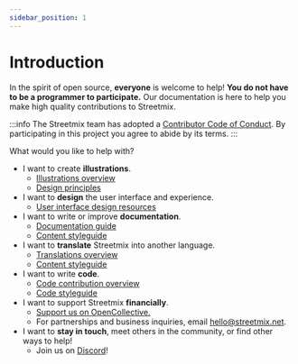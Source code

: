 ```yaml
---
sidebar_position: 1
---
```


# Introduction

In the spirit of open source, **everyone** is welcome to help! **You do not have to be a programmer to participate.** Our documentation is here to help you make high quality contributions to Streetmix.

:::info The Streetmix team has adopted a [Contributor Code of Conduct](https://github.com/streetmix/streetmix/blob/main/CODE_OF_CONDUCT.md). By participating in this project you agree to abide by its terms. :::

What would you like to help with?

- I want to create **illustrations**.
  - [Illustrations overview](illustrations/overview)
  - [Design principles](illustrations/design-principles)
- I want to **design** the user interface and experience.
  - [User interface design resources](design/colors)
- I want to write or improve **documentation**.
  - [Documentation guide](documentation)
  - [Content styleguide](content-styleguide)
- I want to **translate** Streetmix into another language.
  - [Translations overview](translations/overview)
  - [Content styleguide](content-styleguide)
- I want to write **code**.
  - [Code contribution overview](code/overview)
  - [Code styleguide](code/styleguide)
- I want to support Streetmix **financially**.
  - [Support us on OpenCollective.](https://opencollective.com/streetmix/)
  - For partnerships and business inquiries, email <hello@streetmix.net>.
- I want to **stay in touch**, meet others in the community, or find other ways to help!
  - Join us on [Discord](https://strt.mx/discord)!

